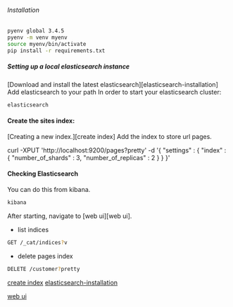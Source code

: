 ###### Installation
```bash
pyenv global 3.4.5
pyenv -m venv myenv
source myenv/bin/activate
pip install -r requirements.txt
```


##### Setting up a local elasticsearch instance
[Download and install the latest elasticsearch][elasticsearch-installation]
Add elasticsearch to your path
In order to start your elasticsearch cluster:
``` bash
elasticsearch
```


#### Create the sites index:
[Creating a new index.][create index]
Add the index to store url pages.

curl -XPUT 'http://localhost:9200/pages?pretty' -d '{
    "settings" : {
        "index" : {
            "number_of_shards" : 3,
            "number_of_replicas" : 2
        }
    }
}'



#### Checking Elasticsearch
You can do this from kibana.
```bash
kibana
```
After starting, navigate to [web ui][web ui].

* list indices
```bash
GET /_cat/indices?v
```
* delete pages index
```bash
DELETE /customer?pretty
```


[create index](https://www.elastic.co/guide/en/elasticsearch/reference/current/indices-create-index.html)
[elasticsearch-installation](https://www.elastic.co/guide/en/elasticsearch/reference/current/_installation.html)

[web ui](http://0.0.0.0:5601/app/kibana)
